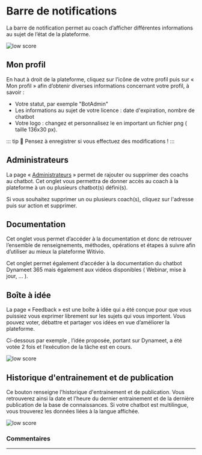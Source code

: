 # Barre de notifications

La barre de notification permet au coach d’afficher différentes informations au sujet de l’état de la plateforme.

<div class="image_center">
  <img :src="$withBase('/assets/img/fr/barre_notification/notification1.png')" alt="low score">
</div>


 ## Mon profil

En haut à droit de la plateforme, cliquez sur l’icône de votre profil puis sur « Mon profil » afin d’obtenir diverses informations concernant votre profil, à savoir :

* Votre statut, par exemple "BotAdmin"
* Les informations au sujet de votre licence : date d'expiration, nombre de chatbot
* Votre logo : changez et personnalisez le en important un fichier png ( taille 136x30 px).

::: tip 💾
Pensez à enregistrer si vous effectuez des modifications !
:::


## Administrateurs

La page « [Administrateurs](/fr/chatbot/administrateur_de_licence.html) » permet de rajouter ou supprimer des coachs au chatbot. Cet onglet vous permettra de donner accès au coach à la plateforme à un ou plusieurs chatbot(s) défini(s).

Si vous souhaitez supprimer un ou plusieurs coach(s), cliquez sur l'adresse puis sur action et supprimer.


## Documentation

Cet onglet vous permet d’accéder à la documentation et donc de retrouver l’ensemble de renseignements, méthodes, opérations et étapes à suivre afin d’utiliser au mieux la plateforme Witivio.

Cet onglet permet également d’accéder à la documentation du chatbot Dynameet 365 mais également aux vidéos disponibles ( Webinar, mise à jour, … ).


## Boîte à idée

La page « Feedback » est une boîte à idée qui a été conçue pour que vous puissiez vous exprimer librement sur les sujets qui vous importent. Vous pouvez voter, débattre et partager vos idées en vue d’améliorer la plateforme.

Ci-dessous par exemple , l’idée proposée, portant sur Dynameet, a été votée 2 fois et l’exécution de la tâche est en cours.

<div class="image_center">
  <img :src="$withBase('/assets/img/fr/barre_notification/notification2.png')" alt="low score">
</div>


## Historique d'entrainement et de publication

Ce bouton renseigne l'historique d'entrainement et de publication. Vous retrouverez ainsi la date et l'heure du dernier entrainement et de la dernière publication de la base de connaissances. Si votre chatbot est multilingue, vous trouverez les données liées à la langue affichée. 

<div class="image_center">
  <img :src="$withBase('/assets/img/fr/barre_notification/historique d'entrainement.PNG')" alt="low score">
</div>



### Commentaires
---

<Commentaire />

